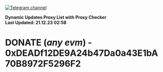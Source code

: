 [![Telegram channel](https://img.shields.io/endpoint?url=https://runkit.io/damiankrawczyk/telegram-badge/branches/master?url=https://t.me/n4z4v0d)](https://t.me/n4z4v0d) 

**Dynamic Updates Proxy List with Proxy Checker**  
**Last Updated: 21.12.23 02:58**

# DONATE (_any evm_) - 0xDEADf12DE9A24b47Da0a43E1bA70B8972F5296F2
